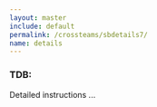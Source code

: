 ```yaml
---
layout: master
include: default
permalink: /crossteams/sbdetails7/
name: details
---
```


<h3> TDB: </h3>
Detailed instructions ...
